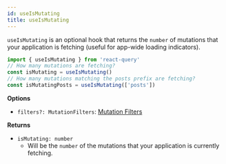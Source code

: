```yaml
---
id: useIsMutating
title: useIsMutating
---
```


`useIsMutating` is an optional hook that returns the `number` of mutations that your application is fetching (useful for app-wide loading indicators).

```js
import { useIsMutating } from 'react-query'
// How many mutations are fetching?
const isMutating = useIsMutating()
// How many mutations matching the posts prefix are fetching?
const isMutatingPosts = useIsMutating(['posts'])
```

**Options**

- `filters?: MutationFilters`: [Mutation Filters](../guides&concepts/filters#mutation-filters)

**Returns**

- `isMutating: number`
  - Will be the `number` of the mutations that your application is currently fetching.
